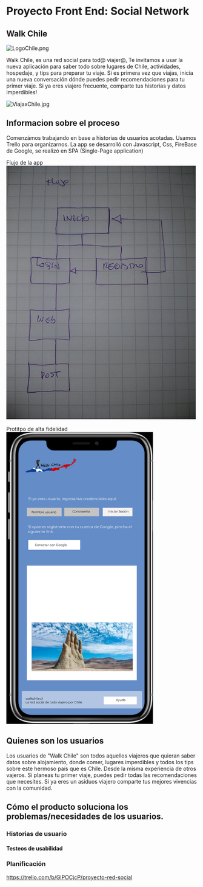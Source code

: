 # Proyecto Front End: Social Network

## Walk Chile

![LogoChile.png](https://github.com/TatianaCastroLizama/SCL008-Social-Network/blob/master/src/img/LogoChile.jpg)

Walk Chile, es una red social para tod@ viajer@, Te invitamos a usar la nueva aplicación para saber todo sobre lugares de Chile, actividades, hospedaje, y tips para preparar tu viaje. Si es primera vez que viajas, inicia una nueva conversación dónde puedes pedir recomendaciones para tu primer viaje. Si ya eres viajero frecuente, comparte tus historias y datos imperdibles!



![ViajaxChile.jpg](https://github.com/TatianaCastroLizama/SCL008-data-lovers/blob/master/src/img/ViajaxChile.jpg)

## Informacion sobre el proceso

Comenzámos trabajando en base a historias de usuarios acotadas. Usamos Trello para organizarnos. La app se desarrolló con Javascript, Css, FireBase de Google, se realizó en SPA (Single-Page application)

Flujo de la app
![flujo.jpg](https://github.com/TatianaCastroLizama/SCL008-Social-Network/blob/master/src/img/flujo.jpg)

Protitpo de alta fidelidad
![figma.jpg](https://github.com/TatianaCastroLizama/SCL008-Social-Network/blob/master/src/img/figma.jpg)



## Quienes son los usuarios


Los usuarios de "Walk Chile" son todos aquellos viajeros que quieran saber datos sobre alojamiento, donde comer, lugares imperdibles y todos los tips sobre este hermoso país que es Chile. Desde la misma experiencia de otros vajeros. Si planeas tu primer viaje, puedes pedir todas las recomendaciones que necesites. Si ya eres un asiduos viajero comparte tus mejores vivencias con la comunidad. 


## Cómo el producto soluciona los problemas/necesidades de los usuarios.





### Historias de usuario





#### Testeos de usabilidad



### Planificación

https://trello.com/b/GlPOCjcP/proyecto-red-social
